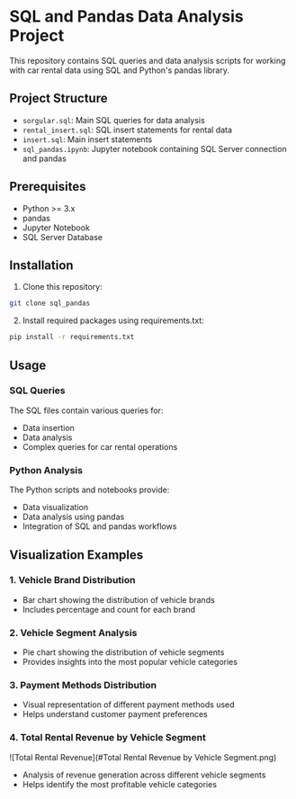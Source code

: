 # SQL and Pandas Data Analysis Project

This repository contains SQL queries and data analysis scripts for working with car rental data using SQL and Python's pandas library.

## Project Structure

- `sorgular.sql`: Main SQL queries for data analysis
- `rental_insert.sql`: SQL insert statements for rental data
- `insert.sql`: Main insert statements 
- `sql_pandas.ipynb`: Jupyter notebook containing SQL Server connection and pandas 

## Prerequisites

- Python >= 3.x
- pandas
- Jupyter Notebook
- SQL Server Database

## Installation

1. Clone this repository:
```bash
git clone sql_pandas
```

2. Install required packages using requirements.txt:
```bash
pip install -r requirements.txt
```

## Usage

### SQL Queries
The SQL files contain various queries for:
- Data insertion
- Data analysis
- Complex queries for car rental operations

### Python Analysis
The Python scripts and notebooks provide:
- Data visualization
- Data analysis using pandas
- Integration of SQL and pandas workflows

## Visualization Examples

### 1. Vehicle Brand Distribution
- Bar chart showing the distribution of vehicle brands
- Includes percentage and count for each brand

### 2. Vehicle Segment Analysis
- Pie chart showing the distribution of vehicle segments
- Provides insights into the most popular vehicle categories

### 3. Payment Methods Distribution
- Visual representation of different payment methods used
- Helps understand customer payment preferences

### 4. Total Rental Revenue by Vehicle Segment
![Total Rental Revenue](#Total Rental Revenue by Vehicle Segment.png)
- Analysis of revenue generation across different vehicle segments
- Helps identify the most profitable vehicle categories
